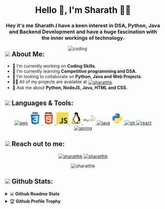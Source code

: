 
<h1 align="center">Hello 👋, I'm Sharath 🎯️🚀️</h1>
<h3 align="center">Hey it's me Sharath.I have a keen interest in DSA, Python, Java and Backend Development and have a huge fascination with the inner workings of technology.</h3>

<img align="right" alt="coding" width="300" src="https://media.giphy.com/media/lP8xu5t2DLGG045H8F/giphy.gif">

## <img src="https://media.giphy.com/media/WUlplcMpOCEmTGBtBW/giphy.gif" width="40"> **About Me:**

- 🔭 I’m currently working on **Coding Skills.**
- 🌱 I’m currently learning **Competitive programming and DSA.**
- 👯 I’m looking to collaborate on **Python, Java and Web Projects.**
- 👨‍💻 All of my projects are available at <a href="https://github.com/sharatthk?tab=repositories" target="blank"><img align="center" src="https://raw.githubusercontent.com/rahuldkjain/github-profile-readme-generator/master/src/images/icons/Social/github.svg" alt="sharatthk" height="30" width="40" /></a>
- 💬 Ask me about **Python, NodeJS, Java, HTML and CSS.**
<!--
<p align="center">
   <img align="center" src="https://github-readme-streak-stats.herokuapp.com/?user=sharatthk&theme=radical&hide_border=true"/>
</p>
-->
## <img src="https://media.giphy.com/media/j2pOGeGYKe2xCCKwfi/giphy.gif" width="40"> **Languages & Tools:**

<p align="center"> 
<a href="https://aws.amazon.com" target="_blank"><img src="https://cdn.jsdelivr.net/gh/devicons/devicon/icons/amazonwebservices/amazonwebservices-plain-wordmark.svg" alt="aws" width="40" height="40"/></a> <a href="https://www.w3schools.com/css/" target="_blank"> <img src="https://raw.githubusercontent.com/devicons/devicon/master/icons/css3/css3-original-wordmark.svg" alt="css3" width="40" height="40"/> </a> </a> <a href="https://www.w3.org/html/" target="_blank"> <img src="https://raw.githubusercontent.com/devicons/devicon/master/icons/html5/html5-original-wordmark.svg" alt="html5" width="40" height="40"/> </a><a href="https://developer.mozilla.org/en-US/docs/Web/JavaScript" target="_blank"> <img src="https://raw.githubusercontent.com/devicons/devicon/master/icons/javascript/javascript-original.svg" alt="javascript" width="40" height="40"/> </a> 	<a href="https://www.linux.org/" target="_blank"> <img src="https://raw.githubusercontent.com/devicons/devicon/master/icons/linux/linux-original.svg" alt="linux" width="40" height="40"/> </a> <a href="https://www.mysql.com/" target="_blank"> <img src="https://raw.githubusercontent.com/devicons/devicon/master/icons/mysql/mysql-original-wordmark.svg" alt="mysql" width="40" height="40"/> </a>
<a href="https://www.java.com/en/" target="_blank"> <img src="https://cdn.jsdelivr.net/gh/devicons/devicon/icons/java/java-original.svg"  alt="java" width="40" height="40" /></a> </a><a href="https://www.python.org" target="_blank"> <img src="https://raw.githubusercontent.com/devicons/devicon/master/icons/python/python-original.svg" alt="python" width="40" height="40"/> </a><a href="https://git-scm.com/" target="_blank"><img src="https://cdn.jsdelivr.net/gh/devicons/devicon/icons/git/git-original.svg" alt="git" width="40" height="40"/> </a><a href="https://reactjs.org/" target="_blank"><img src="https://cdn.jsdelivr.net/gh/devicons/devicon/icons/react/react-original.svg" alt="react" width="40" height="40"/> </a><a href="https://spring.io/" target="_blank"><img src="https://cdn.jsdelivr.net/gh/devicons/devicon/icons/spring/spring-original.svg" alt="spring" width="40" height="40"/> </a>
</p>

## <img src="https://media.giphy.com/media/LnQjpWaON8nhr21vNW/giphy.gif" width="40"> **Reach out to me:** ️

<p align="center">
<!--<a href="https://linkedin.com/in/sharatthk" target="_blank"><img align="center" src="https://img.shields.io/badge/-LinkedIn-0e76a8?style=flat-square&logo=Linkedin&logoColor=white" alt="sharatthk" /></a>-->
<a href="https://github.com/sharatthk" target="_blank"><img align="center" src="https://img.shields.io/badge/Website-3b5998?style=flat-square&logo=google-chrome&logoColor=white" alt="sharatthk" /></a>
<a href="mailto:sharahtk@gmail.com" target="_blank"><img align="center" src="https://img.shields.io/badge/-Gmail-EA4335?style=flat-square&logo=Gmail&logoColor=white" alt="sharatthk" /></a>
<p align="center"> <img src="https://komarev.com/ghpvc/?username=sharatthk&label=Visitors&color=0088cc&style=flat-square" alt="sharatthk" /> </p>

## <img src="https://media.giphy.com/media/ZCN6F3FAkwsyOGU2RS/giphy.gif" width="40"> **Github Stats:**

<details>
  <summary>📊 <b>Github Readme Stats</b></summary>
 <br />
 <p align="center">
  <a href="https://github.com/sharatthk">
   <img width="430" align="center" src="https://github-readme-stats.vercel.app/api?username=sharatthk&show_icons=true&theme=radical&count_private=true">
  </a>
  <a href="https://github.com/sharatthk/github-readme-stats">
    <img align="center" src="https://github-readme-stats.anuraghazra1.vercel.app/api/top-langs/?username=sharatthk&layout=compact&theme=radical&langs_count=6" />
  </a>
 </p>
</details>

<details>
 <summary>🏆 <b>Github Profile Trophy</b></summary>
 <br />
 <p align="center">
  <a href="https://github.com/ryo-ma/github-profile-trophy">
   <img src="https://github-profile-trophy.vercel.app/?username=sharatthk&column=8&theme=onedark"/>
  </a>
 </p>
</details>

<!--
<details>
  <br />
  <summary>⚙️ <b> Things I use to get stuff done</b></summary>
  	<ul>
  	   <li><b>OS:</b> Windows 11 </li>
	     <li><b>Laptop: </b> MSI Bravo 15 (AMD RYZEN 5)</li>
  	   <li><b>Browser: </b> Firefox Web Browser</li>
	     <li><b>Code Editor:</b> VSCode - The best editor out there.</li>
	     <li><b>To Stay Updated:</b> Linkedin </li>
	    <br />
	</ul>
</details>-->
